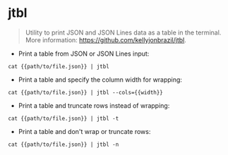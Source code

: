 # jtbl

> Utility to print JSON and JSON Lines data as a table in the terminal.
> More information: <https://github.com/kellyjonbrazil/jtbl>.

- Print a table from JSON or JSON Lines input:

`cat {{path/to/file.json}} | jtbl`

- Print a table and specify the column width for wrapping:

`cat {{path/to/file.json}} | jtbl --cols={{width}}`

- Print a table and truncate rows instead of wrapping:

`cat {{path/to/file.json}} | jtbl -t`

- Print a table and don't wrap or truncate rows:

`cat {{path/to/file.json}} | jtbl -n`
